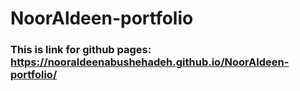 # NoorAldeen-portfolio
### This is link for github pages: https://nooraldeenabushehadeh.github.io/NoorAldeen-portfolio/
